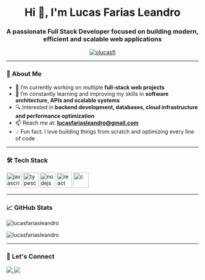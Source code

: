 <h1 align="center">Hi 👋, I'm Lucas Farias Leandro</h1>
<h3 align="center">A passionate Full Stack Developer focused on building modern, efficient and scalable web applications</h3>

<p align="center">
  <a href="https://github.com/olucasfl">
    <img src="https://komarev.com/ghpvc/?username=olucasfl&label=Profile%20views&color=0e75b6&style=flat" alt="olucasfl" />
  </a>
</p>

---

### 🚀 About Me

- 💼 I’m currently working on multiple **full-stack web projects**
- 🌱 I’m constantly learning and improving my skills in **software architecture, APIs and scalable systems**
- 🔍 Interested in **backend development, databases, cloud infrastructure and performance optimization**
- 📫 Reach me at: **lucasfariasleandro@gmail.com**
- 💡 Fun fact: I love building things from scratch and optimizing every line of code

---

### 🛠️ Tech Stack

<p align="left">
  <img src="https://cdn.jsdelivr.net/gh/devicons/devicon/icons/javascript/javascript-original.svg" alt="javascript" width="40" height="40"/>
  <img src="https://cdn.jsdelivr.net/gh/devicons/devicon/icons/typescript/typescript-original.svg" alt="typescript" width="40" height="40"/>
  <img src="https://cdn.jsdelivr.net/gh/devicons/devicon/icons/nodejs/nodejs-original.svg" alt="nodejs" width="40" height="40"/>
  <img src="https://cdn.jsdelivr.net/gh/devicons/devicon/icons/react/react-original.svg" alt="react" width="40" height="40"/>
  <img src="https://cdn.jsdelivr.net/gh/devicons/devicon/icons/c/c-original.svg" alt="c" width="40" height="40"/>
</p>

---

### 📈 GitHub Stats

<p align="left">
  <img src="https://github-readme-stats.vercel.app/api?username=olucasfl&show_icons=true&theme=radical" alt="lucasfariasleandro" />
</p>
<p align="left">
  <img src="https://github-readme-stats.vercel.app/api/top-langs/?username=olucasfl&layout=compact&theme=radical" alt="lucasfariasleandro" />
</p>

---

### 🔗 Let's Connect

<p>
  <a href="https://github.com/olucasfl" target="_blank">
    <img src="https://img.shields.io/badge/GitHub-181717?style=for-the-badge&logo=github&logoColor=white"/>
  </a>
  <a href="mailto:lucasfariasleandro@gmail.com" target="_blank">
    <img src="https://img.shields.io/badge/Email-D14836?style=for-the-badge&logo=gmail&logoColor=white"/>
  </a>
</p>
